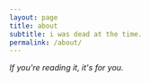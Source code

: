 ```yaml
---
layout: page
title: about
subtitle: i was dead at the time.
permalink: /about/
---
```


*If you're reading it, it's for you.*
